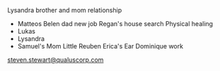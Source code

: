 Lysandra brother and mom relationship
- Matteos
Belen dad new job
Regan's house search
Physical healing
- Lukas
- Lysandra
- Samuel's Mom
Little Reuben
Erica's Ear
Dominique work

steven.stewart@qualuscorp.com